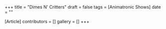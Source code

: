 +++
title = "Dimes N' Critters"
draft = false
tags = [Animatronic Shows]
date = ""

[Article]
contributors = []
gallery = []
+++